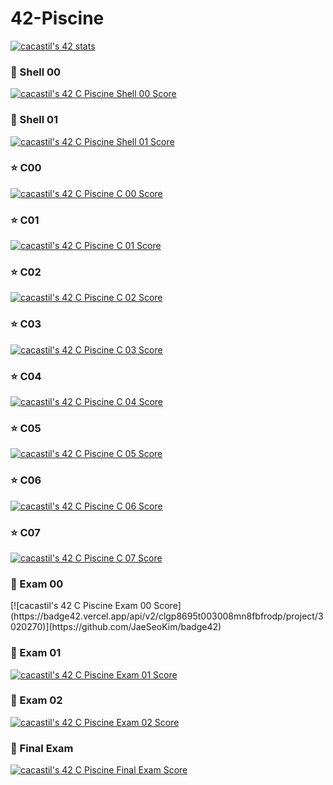# 42-Piscine
[![cacastil's 42 stats](https://badge42.vercel.app/api/v2/clgp8695t003008mn8fbfrodp/stats?cursusId=9&coalitionId=216)](https://github.com/JaeSeoKim/badge42)

<h3> 🐚 Shell 00 </h3> 

[![cacastil's 42 C Piscine Shell 00 Score](https://badge42.vercel.app/api/v2/clgp8695t003008mn8fbfrodp/project/3016478)](https://github.com/JaeSeoKim/badge42)

<h3> 🐚 Shell 01 </h3> 

[![cacastil's 42 C Piscine Shell 01 Score](https://badge42.vercel.app/api/v2/clgp8695t003008mn8fbfrodp/project/3021021)](https://github.com/JaeSeoKim/badge42)

<h3> ⭐ C00 </h3> 

[![cacastil's 42 C Piscine C 00 Score](https://badge42.vercel.app/api/v2/clgp8695t003008mn8fbfrodp/project/3025906)](https://github.com/JaeSeoKim/badge42)

<h3> ⭐ C01 </h3>

[![cacastil's 42 C Piscine C 01 Score](https://badge42.vercel.app/api/v2/clgp8695t003008mn8fbfrodp/project/3028821)](https://github.com/JaeSeoKim/badge42)

<h3> ⭐ C02 </h3>

[![cacastil's 42 C Piscine C 02 Score](https://badge42.vercel.app/api/v2/clgp8695t003008mn8fbfrodp/project/3034512)](https://github.com/JaeSeoKim/badge42)

<h3> ⭐ C03 </h3>

[![cacastil's 42 C Piscine C 03 Score](https://badge42.vercel.app/api/v2/clgp8695t003008mn8fbfrodp/project/3037172)](https://github.com/JaeSeoKim/badge42)

<h3> ⭐ C04 </h3>

[![cacastil's 42 C Piscine C 04 Score](https://badge42.vercel.app/api/v2/clgp8695t003008mn8fbfrodp/project/3039093)](https://github.com/JaeSeoKim/badge42)

<h3> ⭐ C05 </h3>

[![cacastil's 42 C Piscine C 05 Score](https://badge42.vercel.app/api/v2/clgp8695t003008mn8fbfrodp/project/3040347)](https://github.com/JaeSeoKim/badge42)

<h3> ⭐ C06 </h3>

[![cacastil's 42 C Piscine C 06 Score](https://badge42.vercel.app/api/v2/clgp8695t003008mn8fbfrodp/project/3043411)](https://github.com/JaeSeoKim/badge42)

<h3> ⭐ C07 </h3> 

[![cacastil's 42 C Piscine C 07 Score](https://badge42.vercel.app/api/v2/clgp8695t003008mn8fbfrodp/project/3040347)](https://github.com/JaeSeoKim/badge42)

<h3> 🧐 Exam 00 </h3> 
[![cacastil's 42 C Piscine Exam 00 Score](https://badge42.vercel.app/api/v2/clgp8695t003008mn8fbfrodp/project/3020270)](https://github.com/JaeSeoKim/badge42)

<h3> 🧐 Exam 01 </h3>

[![cacastil's 42 C Piscine Exam 01 Score](https://badge42.vercel.app/api/v2/clgp8695t003008mn8fbfrodp/project/3030959)](https://github.com/JaeSeoKim/badge42)

<h3> 🧐 Exam 02 </h3> 

[![cacastil's 42 C Piscine Exam 02 Score](https://badge42.vercel.app/api/v2/clgp8695t003008mn8fbfrodp/project/3039635)](https://github.com/JaeSeoKim/badge42)

<h3> 🧐 Final Exam </h3> 

[![cacastil's 42 C Piscine Final Exam Score](https://badge42.vercel.app/api/v2/clgp8695t003008mn8fbfrodp/project/3046240)](https://github.com/JaeSeoKim/badge42)
